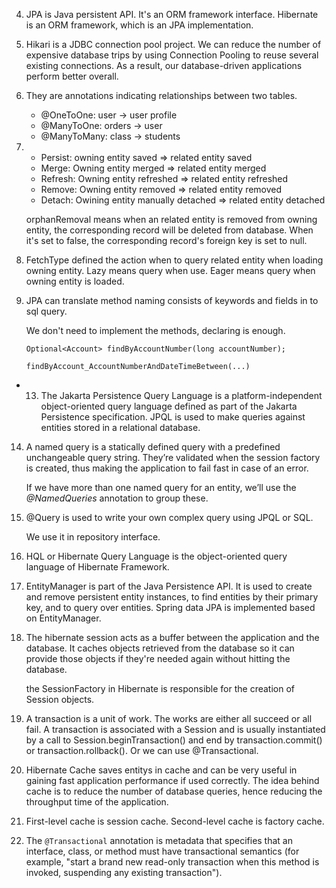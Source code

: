 4. JPA is Java persistent API. It's an ORM framework interface. Hibernate is an ORM framework, which is an JPA implementation.

5. Hikari is a JDBC connection pool project. We can reduce the number of expensive database trips by using Connection Pooling to reuse several existing connections. As a result, our database-driven applications perform better overall.

6. They are annotations indicating relationships between two tables.

   - @OneToOne: user -> user profile
   - @ManyToOne: orders -> user
   - @ManyToMany: class -> students

7. - Persist: owning entity saved => related entity saved
   - Merge: Owning entity merged => related entity merged
   - Refresh: Owning entity refreshed => related entity refreshed
   - Remove: Owning entity removed => related entity removed
   - Detach: Owining entity manually detached => related entity detached

   orphanRemoval means when an related entity is removed from owning entity, the corresponding record will be deleted from database. When it's set to false, the corresponding record's foreign key is set to null.

8. FetchType defined the action when to query related entity when loading owning entity. Lazy means query when use. Eager means query when owning entity is loaded.

9. JPA can translate method naming consists of keywords and fields in to sql query.

   We don't need to implement the methods, declaring is enough.

   `Optional<Account> findByAccountNumber(long accountNumber);`

   `findByAccount_AccountNumberAndDateTimeBetween(...)`

- 13. The Jakarta Persistence Query Language is a platform-independent object-oriented query language defined as part of the Jakarta Persistence specification. JPQL is used to make queries against entities stored in a relational database.

14. A named query is a statically defined query with a predefined unchangeable query string. They’re validated when the session factory is created, thus making the application to fail fast in case of an error.

    If we have more than one named query for an entity, we’ll use the *@NamedQueries* annotation to group these.

15. @Query is used to write your own complex query using JPQL or SQL.

    We use it in repository interface.

16. HQL or Hibernate Query Language is the object-oriented query language of Hibernate Framework.

17. EntityManager is part of the Java Persistence API. It is used to create and remove persistent entity instances, to find entities by their primary key, and to query over entities. Spring data JPA is implemented based on EntityManager.

18. The hibernate session acts as a buffer between the application and the database. It caches objects retrieved from the database so it can provide those objects if they're needed again without hitting the database.

    the SessionFactory in Hibernate is responsible for the creation of Session objects.

19. A transaction is a unit of work. The works are either all succeed or all fail. A transaction is associated with a Session and is usually instantiated by a call to Session.beginTransaction() and end by transaction.commit() or transaction.rollback(). Or we can use @Transactional.

20. Hibernate Cache saves entitys in cache and can be very useful in gaining fast application performance if used correctly. The idea behind cache is to reduce the number of database queries, hence reducing the throughput time of the application.

21. First-level cache is session cache. Second-level cache is factory cache.

22. The `@Transactional` annotation is metadata that specifies that an interface, class, or method must have transactional semantics (for example, "start a brand new read-only transaction when this method is invoked, suspending any existing transaction").

